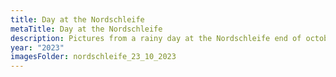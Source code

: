 ```yaml
---
title: Day at the Nordschleife
metaTitle: Day at the Nordschleife
description: Pictures from a rainy day at the Nordschleife end of october
year: "2023"
imagesFolder: nordschleife_23_10_2023
---
```

